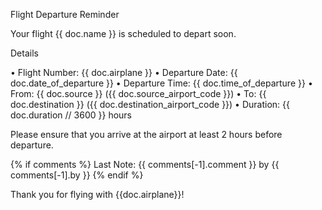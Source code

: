 <p>Flight Departure Reminder</p>

<p>Your flight {{ doc.name }} is scheduled to depart soon.</p>

<p>Details</p>

<p>• Flight Number: {{ doc.airplane }}
• Departure Date: {{ doc.date_of_departure }}
• Departure Time: {{ doc.time_of_departure }}
• From: {{ doc.source }} ({{ doc.source_airport_code }})
• To: {{ doc.destination }} ({{ doc.destination_airport_code }})
• Duration: {{ doc.duration // 3600 }} hours</p>

<p>Please ensure that you arrive at the airport at least 2 hours before departure.</p>

<p>{% if comments %}
Last Note:
{{ comments[-1].comment }} by {{ comments[-1].by }}
{% endif %}</p>

<p>Thank you for flying with {{doc.airplane}}!</p>
